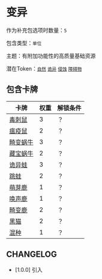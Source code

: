 # 变异

作为补充包选项时数量：`5`

包含类型：`单位`

主题：有附加功能性的高质量基础资源

潜在Token：[`自然`](自然.md) [`诡异`](诡异.md) [`侵蚀`](侵蚀.md) [`障碍物`](障碍物.md)

## 包含卡牌

卡牌 | 权重 | 解锁条件
--- | --- | ---
[毒刺鼠](../卡牌/毒刺鼠.md) | 3 | ？
[瘟疫鼠](../卡牌/瘟疫鼠.md) | 2 | ？
[畸变蜗牛](../卡牌/畸变蜗牛.md) | 3 | ？
[藏宝蜗牛](../卡牌/藏宝蜗牛.md) | 2 | ？
[诡异蛙](../卡牌/诡异蛙.md) | 3 | ？
[跳蛙](../卡牌/跳蛙.md) | 2 | ？
[萌芽鹿](../卡牌/萌芽鹿.md) | 1 | ？
[唤声鹿](../卡牌/唤声鹿.md) | 1 | ？
[畸变鹿](../卡牌/畸变鹿.md) | 2 | ？
[黑猫](../卡牌/黑猫.md) | 2 | ？
[混种](../卡牌/混种.md) | 1 | ？

## CHANGELOG

- [1.0.0] 引入
